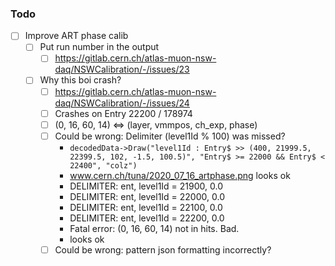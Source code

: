 ### Todo

- [ ] Improve ART phase calib
  - [ ] Put run number in the output
    - [ ] https://gitlab.cern.ch/atlas-muon-nsw-daq/NSWCalibration/-/issues/23
  - [ ] Why this boi crash?
    - [ ] https://gitlab.cern.ch/atlas-muon-nsw-daq/NSWCalibration/-/issues/24
    - [ ] Crashes on Entry 22200 / 178974
    - [ ] (0, 16, 60, 14) <=> (layer, vmmpos, ch_exp, phase)
    - [ ] Could be wrong: Delimiter (level1Id % 100) was missed?
      - `decodedData->Draw("level1Id : Entry$ >> (400, 21999.5, 22399.5, 102, -1.5, 100.5)", "Entry$ >= 22000 && Entry$ < 22400", "colz")`
      - www.cern.ch/tuna/2020_07_16_artphase.png looks ok
      - DELIMITER: ent, level1Id = 21900, 0.0
      - DELIMITER: ent, level1Id = 22000, 0.0
      - DELIMITER: ent, level1Id = 22100, 0.0
      - DELIMITER: ent, level1Id = 22200, 0.0
      - Fatal error: (0, 16, 60, 14) not in hits. Bad.
      - looks ok
    - [ ] Could be wrong: pattern json formatting incorrectly?
